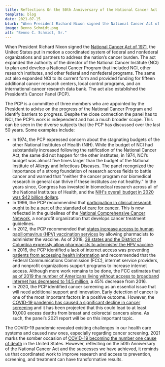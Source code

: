 ```yaml
---
title: Reflections On the 50th Anniversary of the National Cancer Act
template: blog
date: 2021-07-15
blurb: "When President Richard Nixon signed the National Cancer Act of 1971, the United States put in motion a coordinated system of federal and nonfederal organizations and partners to address the nation’s cancer burden."
image: Benno_Schmidt.png
alt: "Benno C. Schmidt, Sr."
---
```


<div>
<picture-with-quotes
	image_src="Benno_Schmidt.png"
	image_alt="Benno C. Schmidt, Sr."
	image_caption="Benno C. Schmidt Sr. was the first chairman of the President's Cancer Panel, from February 1972 - February 1978."
	quotes='[
{
"text": "We are not in search of a magic bullet, but rather are attempting to mobilize the best brains available in this nation and the world to ensure that they have an opportunity to make their maximum contribution to the cause of solving the cancer problem and of minimizing the time required for the solutions to benefit the cancer patient.",
"source": "Dr. Benno C. Schmidt Sr., first chair of the President’s Cancer Panel"
}
]'></picture-with-quotes>
</div>

When President Richard Nixon signed the [National Cancer Act of 1971](https://www.cancer.gov/about-nci/overview/history/national-cancer-act-1971), the United States put in motion a coordinated system of federal and nonfederal organizations and partners to address the nation’s cancer burden. The act expanded the authority of the director of the National Cancer Institute (NCI) to plan and develop a National Cancer Program that included NCI, other research institutes, and other federal and nonfederal programs. The same act also expanded NCI to its current form and provided funding for fifteen additional cancer research centers, local control programs, and an international cancer research data bank. The act also established the President’s Cancer Panel (PCP).

<div>
<image-with-caption
	image_src="cgov-16669_ncp-infographic-update_a_v3_2.jpg"
	image_alt="Government, Healthcare Providers, Individuals"
	image_caption="Figure 1. Representation of the National Cancer Program and its many stakeholders.">
</image-with-caption>
</div>

The PCP is a committee of three members who are appointed by the President to advise on the progress of the National Cancer Program and identify barriers to progress. Despite the close connection the panel has to NCI, the PCP’s work is independent and has a much broader scope. This can be seen in the diverse subjects that the PCP has discussed over the last 50 years. Some examples include:

- In 1974, the PCP expressed concern about the stagnating budgets of the other National Institutes of Health (NIH). While the budget of NCI had substantially increased following the ratification of the National Cancer Act, the same did not happen for the other institutes; in 1974, NCI’s budget was almost five times larger than the budget of the National Institute of Allergy and Infectious Diseases. The panel recognized the importance of a strong foundation of research across fields to battle cancer and warned that "neither the cancer program nor biomedical research in general can thrive if these institutes are not healthy.” In the years since, Congress has invested in biomedical research across all of the National Institutes of Health, and the [NIH's overall budget in 2020 was $42 billion dollars](https://www.nih.gov/about-nih/what-we-do/budget).
- In 1996, the PCP recommended that [participation in clinical research ought to be a part of the standard of care for cancer](https://deainfo.nci.nih.gov/advisory/pcp/archive/pcp96rpt/pcp96rpt.pdf). This is now reflected in the guidelines of the [National Comprehensive Cancer Network](https://nccn.org/home/about), a nonprofit organization that develops cancer treatment guidelines.
- In 2012, the PCP recommended that [states increase access to human papillomavirus (HPV) vaccination services](https://deainfo.nci.nih.gov/advisory/pcp/annualReports/HPV/ExecutiveSummary.htm#sthash.acdO8QX4.dpbs) by allowing pharmacists to administer the vaccine. As of 2018, [39 states and the District of Columbia expressly allow pharmacists to administer the HPV vaccine](https://pubmed.ncbi.nlm.nih.gov/29257933/).
- In 2016, the PCP identified a [lack of internet access was preventing patients from accessing health information](https://deainfo.nci.nih.gov/advisory/pcp/annualReports/2016/ConnHealth_ExecSumm.pdf) and recommended that the Federal Communications Commission (FCC), internet service providers, and nonprofit organizations support programs to increase internet access. Although more work remains to be done, the FCC estimates that [as of 2019 the number of Americans living without access to broadband internet has decreased to 14.5 million](https://www.fcc.gov/reports-research/reports/broadband-progress-reports/fourteenth-broadband-deployment-report.), a 45% decrease from 2016.
- In 2020, the PCP identified cancer screening as an essential issue that will need additional support and innovation. Early detection of cancer is one of the most important factors in a positive outcome. However, the [COVID-19 pandemic has caused a significant decline in cancer screening](https://www.science.org/doi/10.1126/science.abd3377) and it has been projected that this could lead to at least 10,000 excess deaths from breast and colorectal cancers alone. As such, the panel’s 2021 report will be on this important topic.

The COVID-19 pandemic revealed existing challenges in our health care systems and caused
new ones, especially regarding cancer screening. 2021 marks the somber occasion of [COVID-19 becoming the number one cause of death](https://www.healthsystemtracker.org/brief/covid-19-is-the-number-one-cause-of-death-in-the-u-s-in-early-2021/) in the United States. However,
reflecting on the 50th Anniversary of the National Cancer Act and the successes
we have achieved, it reminds us that coordinated work to improve research and
access to prevention, screening, and treatment can have transformative results.

